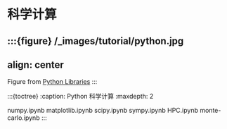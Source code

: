 # 科学计算

:::{figure} /_images/tutorial/python.jpg
---
align: center
---
Figure from [Python Libraries](https://data-flair.training/blogs/data-science-tutorial/)
:::



:::{toctree}
:caption: Python 科学计算
:maxdepth: 2

numpy.ipynb
matplotlib.ipynb
scipy.ipynb
sympy.ipynb
HPC.ipynb
monte-carlo.ipynb
:::
